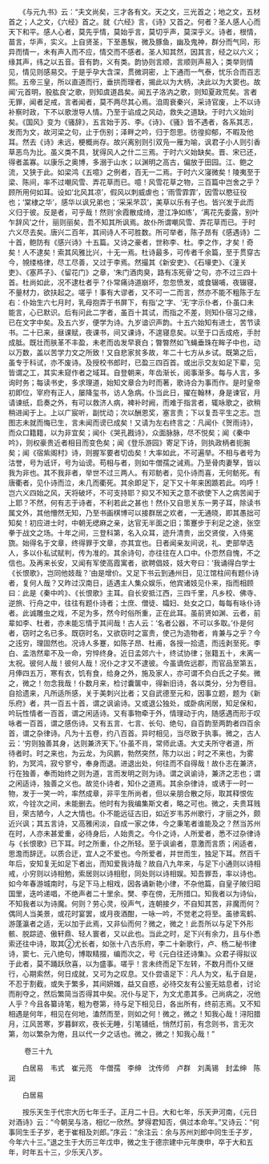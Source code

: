 <!-- { "loadSidebar": true } -->
　　《与元九书》云：“夫文尚矣，三才各有文。天之文，三光首之；地之文，五材首之；人之文，《六经》首之。就《六经》言，《诗》又首之。何者？圣人感人心而天下和平。感人心者，莫先乎情，莫始乎言，莫切乎声，莫深乎义。诗者，根情，苗言，华声，实义。上自贤圣，下至愚騃，微及豚鱼，幽及鬼神，群分而气同，形异而情一，未有声入而不应，情交而不感者。圣人知其然，因其言，经之以六义；缘其声，纬之以五音。音有韵，义有类。韵协则言顺，言顺则声易入；类举则情见，情见则感易交。于是乎孕大含深，贯微洞密，上下通而一气泰，忧乐合而百志熙。五帝三皇，所以直道而行，垂拱而理者，揭此以为大柄，决此以为大窦也。故闻‘元首明，股肱良’之歌，则知虞道昌矣。闻五子洛汭之歌，则知夏政荒矣。言者无罪，闻者足戒，言者闻者，莫不两尽其心焉。洎周衰秦兴，采诗官废，上不以诗补察时政，下不以歌泄导人情。乃至于谄成之风动，救失之道缺。于时六义始刓矣。《国风》变为《骚辞》，五言始于苏、李。《诗》、《骚》皆不遇者，各系其志，发而为文，故河梁之句，止于伤别；泽畔之吟，归于怨思。彷徨抑郁，不暇及他耳。然去《诗》未远，梗概尚存。故兴离别则引双凫一雁为喻，讽君子小人则引香草恶鸟为比。虽义类不具，犹得风人之什二三焉。于时六义始缺矣。晋、宋已还，得者盖寡。以康乐之奥博，多溺于山水；以渊明之高古，偏放于田园。江、鲍之流，又狭于此。如梁鸿《五噫》之例者，百无一二焉。于时六义寖微矣！陵夷至于梁、陈间，率不过嘲风雪、弄花草而已。噫！风雪花草之物，三百篇中岂舍之乎？顾所用何如耳。设如‘北风其凉’，假风以刺威虐也；‘雨雪霏霏’，因雪以愍征役也；‘棠棣之华’，感华以讽兄弟也；‘采采芣苡’，美草以乐有子也。皆兴发于此而义归于彼。反是者，可乎哉！然则‘余霞散成绮，澄江净如练’，‘离花先委露，别叶乍辞风’之什，丽则丽矣，吾不知其所讽焉。故仆所谓嘲风雪、弄花草而已。于时六义尽去矣。唐兴二百年，其间诗人不可胜数。所可举者，陈子昂有《感遇诗》二十首，鲍防有《感兴诗》十五篇。又诗之豪者，世称李、杜。李之作，才矣！奇矣！人不逮矣！索其风雅比兴，十无一焉。杜诗最多，可传者千余篇，至于贯穿古今，覙缕格律，尽工尽善，又过于李焉。然撮其《新安吏》、《石壕吏》、《潼关吏》、《塞芦子》、《留花门》之章，‘朱门酒肉臭，路有冻死骨’之句，亦不过三四十首。杜尚如此，况不逮杜者乎？仆常痛诗道崩坏，忽忽愤发，或食辍哺，夜辍寝，不量材力，欲扶起之。嗟乎！事有大谬者，又不可一二而言，然亦不能不粗陈于左右：仆始生六七月时，乳母抱弄于书屏下，有指‘之’字、‘无’字示仆者，仆虽口未能言，心已默识。后有问此二字者，虽百十其试，而指之不差，则知仆宿习之缘，已在文字中矣。及五六岁，便学为诗。九岁谙识声韵。十五六始知有进士，苦节读书。二十已来，昼课赋，夜课书，间又课诗，不遑寝息矣。以至于口舌成疮，手肘成胝。既壮而肤革不丰盈，未老而齿发早衰白；暼暼然如飞蝇垂珠在眸子中也，动以万数，盖以苦学力文之所致！又自悲家贫多故，年二十七方从乡试。既第之后，虽专于科试，亦不废诗。及授校书郎时，已盈三四百首。或出示交友如足下辈，见皆谓之工，其实未窥作者之域耳。自登朝来，年齿渐长，阅事渐多。每与人言，多询时务；每读书史，多求理道，始知文章合为时而著，歌诗合为事而作。是时皇帝初即位，宰府有正人，屡降玺书，访人急病。仆当此日，擢在翰林，身是谏官，月请谏纸，启奏之外，有可以救济人病，裨补时阙，而难于指言者，辄咏歌之，欲稍稍进闻于上。上以广宸听，副忧动；次以酬恩奖，塞言责；下以复吾平生之志。岂图志未就而悔已生，言未闻而谤已成矣！又请为左右终言之：凡闻仆《贺雨诗》，而众口籍籍，以为非宜矣；闻仆《哭孔戡诗》，众面脉脉，尽不悦矣；闻《秦中吟》，则权豪贵近者相目而变色矣；闻《登乐游园》寄足下诗，则执政柄者扼腕矣；闻《宿紫阁村》诗，则握军要者切齿矣！大率如此，不可遍举。不相与者号为沽誉，号为诋讦，号为讪谤。苟相与者，则如牛僧孺之诫焉。乃至骨肉妻孥，皆以我为非也。其不我非者，举世不过三两人。有邓鲂者，见仆诗而喜，无何鲂死。有唐衢者，见仆诗而泣，未几而衢死。其余即足下，足下又十年来困踬若此。呜呼！岂六义四始之风，天将破坏，不可支持耶？抑又不知天之意不欲使下人之病苦闻于上耶？不然，何有志于诗者，不利若此之甚也！然仆又自思关东一男子耳，除读书属文外，其他懵然无知，乃至书画棋博可以接群居之欢者，一无通晓，即其愚拙可知矣！初应进士时，中朝无缌麻之亲，达官无半面之旧；策蹇步于利足之途，张空拳于战文之场。十年之间，三登科第，名入众耳，迹升清贵，出交贤俊，入侍冕旒。始得名于文章，终得罪于文章，亦其宜也。日者闻亲友间说，礼、吏部举选人，多以仆私试赋判，传为准的。其余诗句，亦往往在人口中。仆恧然自愧，不之信也。及再来长安，又闻有军使高霞寓者，欲聘倡妓，妓大夸曰：‘我诵得白学士《长恨歌》，岂同他妓哉？’由是增价。又足下书云到通州日，见江馆柱间有题仆诗者，复何人哉？又昨过汉南日，适遇主人集众娱乐，他宾诸妓见仆来，指而相顾曰：此是《秦中吟》、《长恨歌》主耳。自长安抵江西，三四千里，凡乡校、佛寺、逆旅、行舟之中，往往有题仆诗者；士庶、僧徒、孀妇、处女之口，每每有咏仆诗者。此诚雕虫之戏，不足为多，然今时俗所重，正在此耳。虽前贤如渊、云者，前辈如李、杜者，亦未能忘情于其间哉！古人云：‘名者公器，不可以多取。’仆是何者，窃时之名已多。既窃时名，又欲窃时之富贵，使己为造物者，肯兼与之乎？今之迍穷，理固然也。况诗人多蹇，如陈子昂、杜甫，各授一拾遗，而迍剥至死。李白、孟浩然辈不及一命，穷悴终身。近日孟郊六十，终试协律；张籍五十，未离一太祝。彼何人哉！彼何人哉！况仆之才又不逮彼。今虽谪佐远郡，而官品至第五，月俸四五万，寒有衣，饥有食，给身之外，施及家人，亦可谓不负白氏之子矣。微之，微之！勿念我哉！仆数月来，检讨囊箧中，得新旧诗，各以类分，分为卷目。自拾遗来，凡所适所感，关于美刺兴比者；又自武德至元和，因事立题，题为《新乐府》者，共一百五十首，谓之讽谕诗。又或退公独处，或卧病闲居，知足保和，吟玩性情者一百首，谓之闲适诗。又有事物牵于外，情理动于内，随感遇而形于叹咏者一百首，谓之感伤诗。又有五言、七言、长句、绝句，自百韵至两韵者四百余首，谓之杂律诗。凡为十五卷，约八百首。异时相见，当尽致于执事。微之，古人云：‘穷则独善其身，达则兼济天下。’仆虽不肖，常师此语。大丈夫所守者道，所待者时。时之来也，为云龙，为风鹏，勃然突然，陈力以出；时之不来也，为雾豹，为冥鸿，寂兮寥兮，奉身而退。进退出处，何往而不自得哉！故仆志在兼济，行在独善，奉而始终之则为道，言而发明之则为诗。谓之讽谕诗，兼济之志也；谓之闲适诗，独善之义也。故览仆诗者，知仆之道焉。其余杂律诗，或诱于一时一物，发于一笑一吟，率然成章，非平生所尚者，但以亲朋合散之际，取其释恨佐欢，今铨次之间，未能删去。他时有为我编集斯文者，略之可也。微之，夫贵耳贱目，荣古陋今，人之大情也。仆不能远征古旧，如近岁韦苏州歌行，才丽之外，颇近兴讽；其五言诗，又高雅闲淡，自成一家之体，今之秉笔者谁能及之？然当苏州在时，人亦未甚爱重，必待身后，人始贵之。今仆之诗，人所爱者，悉不过杂律诗与《长恨歌》已下耳。时之所重，仆之所轻。至于讽谕者，意激而言质；闲适者，思澹而辞迂。以质合迂，宜人之不爱也。今所爱者，并世而生，独足下耳。然百千年后，安知复无如足下者出，而知爱我诗哉？故自八九年来，与足下小通则以诗相戒，小穷则以诗相勉，索居则以诗相慰，同处则以诗相娱。知吾罪吾，率以诗也。如今年春游城南时，与足下马上相戏，因各诵新艳小律，不杂他篇，自皇子陂归昭国里，迭吟递唱，不绝声者二十里余。樊、李在傍，无所措口。知我者以为诗仙，不知我者以为诗魔。何则？劳心灵，役声气，连朝接夕，不自知其苦，非魔而何？偶同人当美景，或花时宴罢，或月夜酒酣，一咏一吟，不觉老之将至。虽骖鸾鹤、游蓬瀛者之适，无以加于此焉，又非仙而何？微之，微之！此吾所以与足下外形骸、脱踪迹、傲轩鼎、轻人寰者，又以此也。当此之时，足下兴有余力，且与仆悉索还往中诗，取其②尤长者，如张十八古乐府，李二十新歌行，卢、杨二秘书律诗，窦七、元八绝句，博取精掇，编而次之，号《元白往还诗集》。众君子得拟议于此者，莫不踊跃欣喜，以为盛事。嗟乎！言未终而足下左转，不数月而仆又继行，心期索然，何日成就，又可为之叹息。又仆尝语足下：凡人为文，私于自是，不忍于割截，或失于繁多，其间妍媸，益又自惑，必待交友有公鉴无姑息者，讨论而削夺之，然后繁简当否得其中矣。况仆与足下，为文尤患其多。己尚病之，况他人乎？今且各纂诗笔，粗为卷第，待与足下相见日，各出所有，终前志焉。又不知相遇是何年，相见在何地，溘然而至，则如之何！微之，微之！知我心哉！浔阳腊月，江风苦寒，岁暮鲜欢，夜长无睡，引笔铺纸，悄然灯前，有念则书，言无次第，勿以繁杂为倦，且以代一夕之话也。微之，微之！知我心哉！”

　　 
卷三十九

　　白居易　韦式　崔元亮　牛僧孺　李绅　沈传师　卢群　刘禹锡　封孟绅　陈润

　　白居易

　　按乐天生于代宗大历七年壬子。正月二十日。大和七年，乐天尹河南，《元日对酒诗》云：“今朝吴与洛，相忆一欣然。梦得君知否，俱过本命年。”又诗云：“何事同生壬子岁，老于崔相及刘郎。”序云：“余注云：余与苏州刘郎中同生壬子岁，今年六十三。”退之生于大历三年戊申，微之生于德宗建中元年庚申，卒于大和五年，时年五十三，少乐天八岁。

